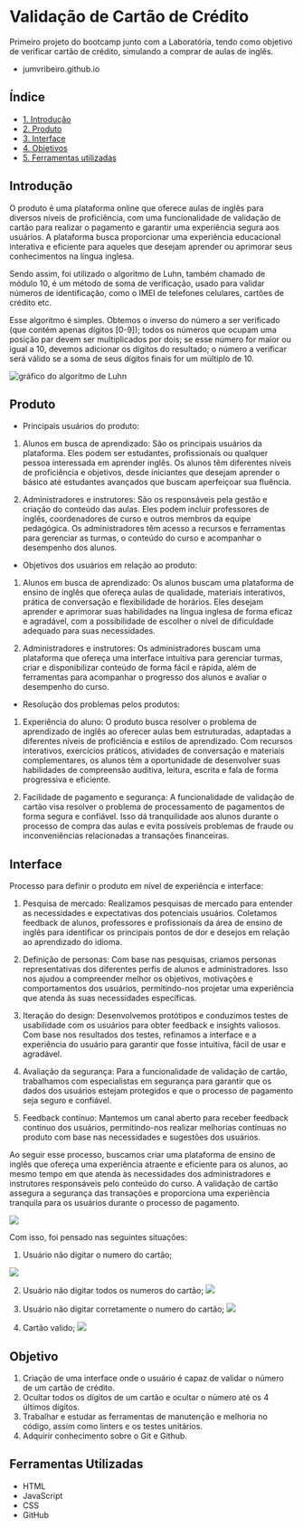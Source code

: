# Validação de Cartão de Crédito

Primeiro projeto do bootcamp junto com a Laboratória, tendo como objetivo de verificar cartão de crédito, simulando a comprar de aulas de inglês.

- jumvribeiro.github.io

## Índice
* [1. Introdução](#1-Introdução)
* [2. Produto](#2-Produto)
* [3. Interface](#3-interface)
* [4. Objetivos](#4-objetivos)
* [5. Ferramentas utilizadas](#5-ferramentas-utilizadas)

## Introdução

O produto é uma plataforma online que oferece aulas de inglês para diversos níveis de proficiência, com uma funcionalidade de validação de cartão para realizar o pagamento e garantir uma experiência segura aos usuários. A plataforma busca proporcionar uma experiência educacional interativa e eficiente para aqueles que desejam aprender ou aprimorar seus conhecimentos na língua inglesa.

Sendo assim, foi utilizado o algoritmo de Luhn, também chamado de módulo 10, é um método de soma de verificação, usado para validar números de identificação, como o IMEI de telefones celulares, cartões de crédito etc.

Esse algoritmo é simples. Obtemos o inverso do número a ser verificado (que contém apenas dígitos [0-9]); todos os números que ocupam uma posição par devem ser multiplicados por dois; se esse número for maior ou igual a 10, devemos adicionar os dígitos do resultado; o número a verificar será válido se a soma de seus dígitos finais for um múltiplo de 10.

![gráfico do algoritmo de
Luhn](https://www.101computing.net/wp/wp-content/uploads/Luhn-Algorithm.png)

## Produto

- Principais usuários do produto:

1. Alunos em busca de aprendizado: São os principais usuários da plataforma. Eles podem ser estudantes, profissionais ou qualquer pessoa interessada em aprender inglês. Os alunos têm diferentes níveis de proficiência e objetivos, desde iniciantes que desejam aprender o básico até estudantes avançados que buscam aperfeiçoar sua fluência.

2. Administradores e instrutores: São os responsáveis pela gestão e criação do conteúdo das aulas. Eles podem incluir professores de inglês, coordenadores de curso e outros membros da equipe pedagógica. Os administradores têm acesso a recursos e ferramentas para gerenciar as turmas, o conteúdo do curso e acompanhar o desempenho dos alunos.

- Objetivos dos usuários em relação ao produto:

1. Alunos em busca de aprendizado: Os alunos buscam uma plataforma de ensino de inglês que ofereça aulas de qualidade, materiais interativos, prática de conversação e flexibilidade de horários. Eles desejam aprender e aprimorar suas habilidades na língua inglesa de forma eficaz e agradável, com a possibilidade de escolher o nível de dificuldade adequado para suas necessidades.

2. Administradores e instrutores: Os administradores buscam uma plataforma que ofereça uma interface intuitiva para gerenciar turmas, criar e disponibilizar conteúdo de forma fácil e rápida, além de ferramentas para acompanhar o progresso dos alunos e avaliar o desempenho do curso.

- Resolução dos problemas pelos produtos:

1. Experiência do aluno: O produto busca resolver o problema de aprendizado de inglês ao oferecer aulas bem estruturadas, adaptadas a diferentes níveis de proficiência e estilos de aprendizado. Com recursos interativos, exercícios práticos, atividades de conversação e materiais complementares, os alunos têm a oportunidade de desenvolver suas habilidades de compreensão auditiva, leitura, escrita e fala de forma progressiva e eficiente.

2. Facilidade de pagamento e segurança: A funcionalidade de validação de cartão visa resolver o problema de processamento de pagamentos de forma segura e confiável. Isso dá tranquilidade aos alunos durante o processo de compra das aulas e evita possíveis problemas de fraude ou inconveniências relacionadas a transações financeiras.

## Interface

Processo para definir o produto em nível de experiência e interface:

1. Pesquisa de mercado: Realizamos pesquisas de mercado para entender as necessidades e expectativas dos potenciais usuários. Coletamos feedback de alunos, professores e profissionais da área de ensino de inglês para identificar os principais pontos de dor e desejos em relação ao aprendizado do idioma.

2. Definição de personas: Com base nas pesquisas, criamos personas representativas dos diferentes perfis de alunos e administradores. Isso nos ajudou a compreender melhor os objetivos, motivações e comportamentos dos usuários, permitindo-nos projetar uma experiência que atenda às suas necessidades específicas.

3. Iteração do design: Desenvolvemos protótipos e conduzimos testes de usabilidade com os usuários para obter feedback e insights valiosos. Com base nos resultados dos testes, refinamos a interface e a experiência do usuário para garantir que fosse intuitiva, fácil de usar e agradável.

4. Avaliação da segurança: Para a funcionalidade de validação de cartão, trabalhamos com especialistas em segurança para garantir que os dados dos usuários estejam protegidos e que o processo de pagamento seja seguro e confiável.

5. Feedback contínuo: Mantemos um canal aberto para receber feedback contínuo dos usuários, permitindo-nos realizar melhorias contínuas no produto com base nas necessidades e sugestões dos usuários.

Ao seguir esse processo, buscamos criar uma plataforma de ensino de inglês que ofereça uma experiência atraente e eficiente para os alunos, ao mesmo tempo em que atenda às necessidades dos administradores e instrutores responsáveis pelo conteúdo do curso. A validação de cartão assegura a segurança das transações e proporciona uma experiência tranquila para os usuários durante o processo de pagamento.

<img src="README/interface.jpg">

Com isso, foi pensado nas seguintes situações:

1. Usuário não digitar o numero do cartão;
  <img src="README/1.jpg">



  
2. Usuário não digitar todos os numeros do cartão;
   <img src="README/2.jpg">



   
3. Usuário não digitar corretamente o numero do cartão;
   <img src="README/3.jpg">



   
4. Cartão valido;
   <img src="README/4.jpg">




   
## Objetivo

1. Criação de uma interface onde o usuário é capaz de validar o número de um cartão de crédito.
2. Ocultar todos os dígitos de um cartão e ocultar o número até os 4 últimos dígitos.
3. Trabalhar e estudar as ferramentas de manutenção e melhoria no código, assim como linters e os testes unitários.
4. Adquirir conhecimento sobre o Git e Github.

## Ferramentas Utilizadas

- HTML
- JavaScript
- CSS
- GitHub
